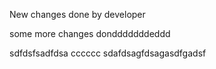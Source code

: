 New changes done by developer

some more changes dondddddddeddd

sdfdsfsadfdsa
cccccc
sdafdsagfdsagasdfgadsf
